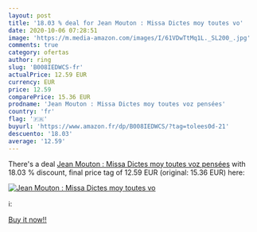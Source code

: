 ```yaml
---
layout: post
title: '18.03 % deal for Jean Mouton : Missa Dictes moy toutes vo'
date: 2020-10-06 07:28:51
image: 'https://m.media-amazon.com/images/I/61VDwTtMq1L._SL200_.jpg'
comments: true
category: ofertas
author: ring
slug: 'B008IEDWCS-fr'
actualPrice: 12.59 EUR
currency: EUR
price: 12.59
comparePrice: 15.36 EUR
prodname: 'Jean Mouton : Missa Dictes moy toutes voz pensées'
country: 'fr'
flag: '🇫🇷'
buyurl: 'https://www.amazon.fr/dp/B008IEDWCS/?tag=tolees0d-21'
descuento: '18.03'
average: '12.59'
---
```


There's a deal [Jean Mouton : Missa Dictes moy toutes voz pensées](https://www.amazon.fr/dp/B008IEDWCS/?tag=tolees0d-21)  with  18.03 % discount, final price tag of  12.59 EUR (original: 15.36 EUR) here:

[![Jean Mouton : Missa Dictes moy toutes vo](https://m.media-amazon.com/images/I/61VDwTtMq1L._SL200_.jpg)](https://www.amazon.fr/dp/B008IEDWCS/?tag=tolees0d-21)

ℹ️:


[Buy it now!!](https://www.amazon.fr/dp/B008IEDWCS/?tag=tolees0d-21)

